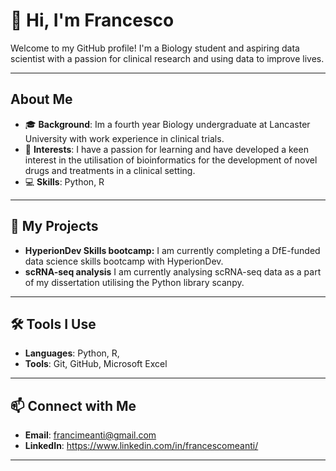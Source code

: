 ﻿# 👋 Hi, I'm Francesco

Welcome to my GitHub profile! I'm a Biology student and aspiring data scientist with a passion for clinical research and using data to improve lives.

---

##  About Me

- 🎓 **Background**: Im a fourth year Biology undergraduate at Lancaster University with work experience in clinical trials.
- 🧬 **Interests**: I have a passion for learning and have developed a keen interest in the utilisation of bioinformatics for the development of novel drugs and treatments in a clinical setting.
- 💻 **Skills**: Python, R

---

## 🌟 My Projects

- **HyperionDev Skills bootcamp:** I am currently completing a DfE-funded data science skills bootcamp with HyperionDev.
- **scRNA-seq analysis** I am currently analysing scRNA-seq data as a part of my dissertation utilising the Python library scanpy.

---

## 🛠️ Tools I Use

- **Languages**: Python, R,
- **Tools**: Git, GitHub, Microsoft Excel

---

## 📫 Connect with Me

- **Email**: francimeanti@gmail.com
- **LinkedIn**: https://www.linkedin.com/in/francescomeanti/

---



